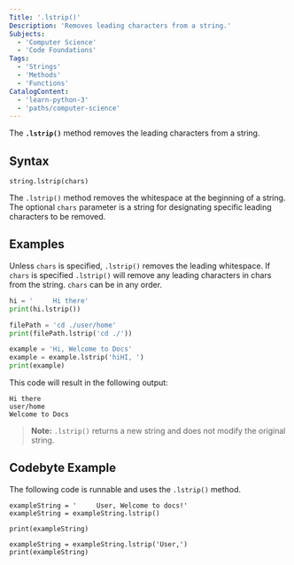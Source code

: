 ```yaml
---
Title: '.lstrip()'
Description: 'Removes leading characters from a string.'
Subjects:
  - 'Computer Science'
  - 'Code Foundations'
Tags:
  - 'Strings'
  - 'Methods'
  - 'Functions'
CatalogContent:
  - 'learn-python-3'
  - 'paths/computer-science'
---
```


The **`.lstrip()`** method removes the leading characters from a string.

## Syntax

```pseudo
string.lstrip(chars)
```

The `.lstrip()` method removes the whitespace at the beginning of a string. The optional `chars` parameter is a string for designating specific leading characters to be removed.

## Examples

Unless `chars` is specified, `.lstrip()` removes the leading whitespace. If `chars` is specified `.lstrip()` will remove any leading characters in chars from the string. `chars` can be in any order.

```python
hi = '     Hi there'
print(hi.lstrip())

filePath = 'cd ./user/home'
print(filePath.lstrip('cd ./'))

example = 'Hi, Welcome to Docs'
example = example.lstrip('hiHI, ')
print(example)
```

This code will result in the following output:

```shell
Hi there
user/home
Welcome to Docs
```

> **Note:** `.lstrip()` returns a new string and does not modify the original string.

## Codebyte Example

The following code is runnable and uses the `.lstrip()` method.

```codebyte/python
exampleString = '     User, Welcome to docs!'
exampleString = exampleString.lstrip()

print(exampleString)

exampleString = exampleString.lstrip('User,')
print(exampleString)
```
